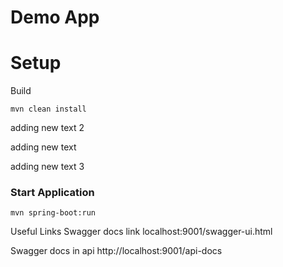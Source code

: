 # Demo App


# Setup
Build 

`mvn clean install`

adding new text 2

adding new text
 
adding new text 3
### Start Application

`mvn spring-boot:run`

Useful Links
Swagger docs link
localhost:9001/swagger-ui.html

Swagger docs in api
http://localhost:9001/api-docs

